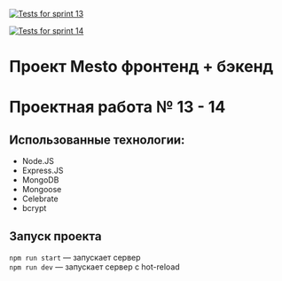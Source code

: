 [![Tests for sprint 13](https://github.com/ilya-120/express-mesto-gha/actions/workflows/tests-13-sprint.yml/badge.svg)](https://github.com/ilya-120/express-mesto-gha/actions/workflows/tests-13-sprint.yml) 

[![Tests for sprint 14](https://github.com/ilya-120/express-mesto-gha/actions/workflows/tests-14-sprint.yml/badge.svg)](https://github.com/ilya-120/express-mesto-gha/actions/workflows/tests-14-sprint.yml)

# Проект Mesto фронтенд + бэкенд
# Проектная работа № 13 - 14

## Использованные технологии:
- Node.JS
- Express.JS
- MongoDB
- Mongoose
- Celebrate
- bcrypt

## Запуск проекта

`npm run start` — запускает сервер   
`npm run dev` — запускает сервер с hot-reload
